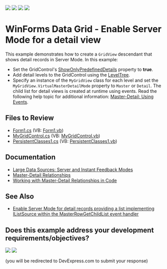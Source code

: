 <!-- default badges list -->
![](https://img.shields.io/endpoint?url=https://codecentral.devexpress.com/api/v1/VersionRange/128632348/24.2.1%2B)
[![](https://img.shields.io/badge/Open_in_DevExpress_Support_Center-FF7200?style=flat-square&logo=DevExpress&logoColor=white)](https://supportcenter.devexpress.com/ticket/details/E1460)
[![](https://img.shields.io/badge/📖_How_to_use_DevExpress_Examples-e9f6fc?style=flat-square)](https://docs.devexpress.com/GeneralInformation/403183)
[![](https://img.shields.io/badge/💬_Leave_Feedback-feecdd?style=flat-square)](#does-this-example-address-your-development-requirementsobjectives)
<!-- default badges end -->

# WinForms Data Grid - Enable Server Mode for a detail view

This example demonstrates how to create a `GridView` descendant that shows detail records in Server Mode. In this example:

* Set the GridControl's [ShowOnlyPredefinedDetails](https://docs.devexpress.com/WindowsForms/DevExpress.XtraGrid.GridControl.ShowOnlyPredefinedDetails) property to **true**.
* Add detail levels to the GridControl using the [LevelTree](https://docs.devexpress.com/WindowsForms/DevExpress.XtraGrid.GridControl.LevelTree).
* Specify an instance of the `MyGridView` class for each level and set the `MyGridView.VirtualMasterDetailMode` property to `Master` or `Detail`. The child list for detail views is created at runtime using events. Read the following help topic for additional information: [Master-Detail: Using Events](https://docs.devexpress.com/WindowsForms/732/controls-and-libraries/data-grid/master-detail/working-with-master-detail-relationships-in-code).


## Files to Review

* [Form1.cs](./CS/Q205267_4/Form1.cs) (VB: [Form1.vb](./VB/Q205267_4/Form1.vb))
* [MyGridControl.cs](./CS/Q205267_4/MyGridControl.cs) (VB: [MyGridControl.vb](./VB/Q205267_4/MyGridControl.vb))
* [PersistentClasses1.cs](./CS/Q205267_4/PersistentClasses1.cs) (VB: [PersistentClasses1.vb](./VB/Q205267_4/PersistentClasses1.vb))


## Documentation

* [Large Data Sources: Server and Instant Feedback Modes](https://docs.devexpress.com/WindowsForms/8398/controls-and-libraries/data-grid/data-binding/large-data-sources-server-and-instant-feedback-modes)
* [Master-Detail Relationships](https://docs.devexpress.com/WindowsForms/3473/controls-and-libraries/data-grid/master-detail-relationships)
* [Working with Master-Detail Relationships in Code](https://docs.devexpress.com/WindowsForms/732/controls-and-libraries/data-grid/master-detail/working-with-master-detail-relationships-in-code)


## See Also

* [Enable Server Mode for detail records providing a list implementing IListSource within the MasterRowGetChildList event handler](https://supportcenter.devexpress.com/ticket/details/s32493/add-the-capability-to-enable-the-server-mode-feature-for-detail-records-providing-a-list)
<!-- feedback -->
## Does this example address your development requirements/objectives?

[<img src="https://www.devexpress.com/support/examples/i/yes-button.svg"/>](https://www.devexpress.com/support/examples/survey.xml?utm_source=github&utm_campaign=winforms-grid-enable-server-mode-for-detail-view&~~~was_helpful=yes) [<img src="https://www.devexpress.com/support/examples/i/no-button.svg"/>](https://www.devexpress.com/support/examples/survey.xml?utm_source=github&utm_campaign=winforms-grid-enable-server-mode-for-detail-view&~~~was_helpful=no)

(you will be redirected to DevExpress.com to submit your response)
<!-- feedback end -->
